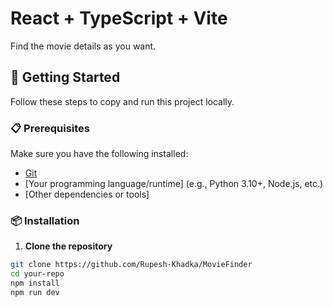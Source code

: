 # React + TypeScript + Vite
 Find the movie details as you want.

## 🚀 Getting Started

Follow these steps to copy and run this project locally.

### 📋 Prerequisites

Make sure you have the following installed:

- [Git](https://git-scm.com/)
- [Your programming language/runtime] (e.g., Python 3.10+, Node.js, etc.)
- [Other dependencies or tools]

### 📦 Installation

1. **Clone the repository**

```bash
git clone https://github.com/Rupesh-Khadka/MovieFinder
cd your-repo
npm install
npm run dev
